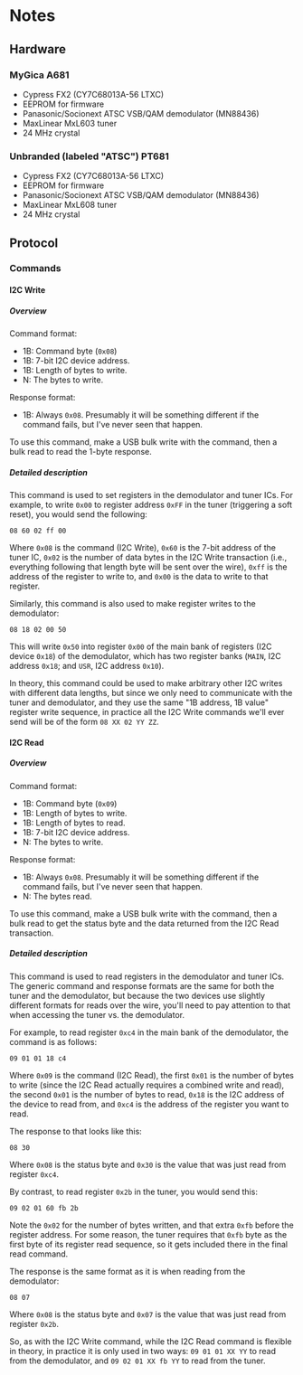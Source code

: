 # Notes


## Hardware

### MyGica A681

  - Cypress FX2 (CY7C68013A-56 LTXC)
  - EEPROM for firmware
  - Panasonic/Socionext ATSC VSB/QAM demodulator (MN88436)
  - MaxLinear MxL603 tuner
  - 24 MHz crystal

### Unbranded (labeled "ATSC") PT681

  - Cypress FX2 (CY7C68013A-56 LTXC)
  - EEPROM for firmware
  - Panasonic/Socionext ATSC VSB/QAM demodulator (MN88436)
  - MaxLinear MxL608 tuner
  - 24 MHz crystal


## Protocol


### Commands


#### I2C Write


##### Overview

Command format:

 - 1B: Command byte (`0x08`)
 - 1B: 7-bit I2C device address.
 - 1B: Length of bytes to write.
 - N: The bytes to write.

Response format:

 - 1B: Always `0x08`. Presumably it will be something different if the
   command fails, but I've never seen that happen.

To use this command, make a USB bulk write with the command, then a bulk
read to read the 1-byte response.


##### Detailed description

This command is used to set registers in the demodulator and tuner ICs.
For example, to write `0x00` to register address `0xFF` in the tuner
(triggering a soft reset), you would send the following:

```
08 60 02 ff 00
```

Where `0x08` is the command (I2C Write), `0x60` is the 7-bit address of
the tuner IC, `0x02` is the number of data bytes in the I2C Write
transaction (i.e., everything following that length byte will be sent
over the wire), `0xff` is the address of the register to write to, and
`0x00` is the data to write to that register.

Similarly, this command is also used to make register writes to the
demodulator:

```
08 18 02 00 50
```

This will write `0x50` into register `0x00` of the main bank of
registers (I2C device `0x18`) of the demodulator, which has two register
banks (`MAIN`, I2C address `0x18`; and `USR`, I2C address `0x10`).

In theory, this command could be used to make arbitrary other I2C writes
with different data lengths, but since we only need to communicate with
the tuner and demodulator, and they use the same "1B address, 1B value"
register write sequence, in practice all the I2C Write commands we'll
ever send will be of the form `08 XX 02 YY ZZ`.


#### I2C Read


##### Overview

Command format:

 - 1B: Command byte (`0x09`)
 - 1B: Length of bytes to write.
 - 1B: Length of bytes to read.
 - 1B: 7-bit I2C device address.
 - N: The bytes to write.

Response format:

 - 1B: Always `0x08`. Presumably it will be something different if the
   command fails, but I've never seen that happen.
 - N: The bytes read.

To use this command, make a USB bulk write with the command, then a bulk
read to get the status byte and the data returned from the I2C Read
transaction.


##### Detailed description

This command is used to read registers in the demodulator and tuner ICs.
The generic command and response formats are the same for both the tuner
and the demodulator, but because the two devices use slightly different
formats for reads over the wire, you'll need to pay attention to that
when accessing the tuner vs. the demodulator.

For example, to read register `0xc4` in the main bank of the
demodulator, the command is as follows:

```
09 01 01 18 c4
```

Where `0x09` is the command (I2C Read), the first `0x01` is the number
of bytes to write (since the I2C Read actually requires a combined write
and read), the second `0x01` is the number of bytes to read, `0x18` is
the I2C address of the device to read from, and `0xc4` is the address of
the register you want to read.

The response to that looks like this:

```
08 30
```

Where `0x08` is the status byte and `0x30` is the value that was just
read from register `0xc4`.

By contrast, to read register `0x2b` in the tuner, you would send this:

```
09 02 01 60 fb 2b
```

Note the `0x02` for the number of bytes written, and that extra `0xfb`
before the register address. For some reason, the tuner requires that
`0xfb` byte as the first byte of its register read sequence, so it gets
included there in the final read command.

The response is the same format as it is when reading from the
demodulator:

```
08 07
```

Where `0x08` is the status byte and `0x07` is the value that was just
read from register `0x2b`.

So, as with the I2C Write command, while the I2C Read command is
flexible in theory, in practice it is only used in two ways:
`09 01 01 XX YY` to read from the demodulator, and `09 02 01 XX fb YY`
to read from the tuner.
